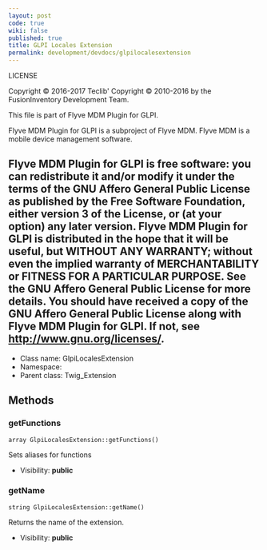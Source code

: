 ```yaml
---
layout: post
code: true
wiki: false
published: true
title: GLPI Locales Extension
permalink: development/devdocs/glpilocalesextension
---
```

LICENSE

Copyright © 2016-2017 Teclib'
Copyright © 2010-2016 by the FusionInventory Development Team.

This file is part of Flyve MDM Plugin for GLPI.

Flyve MDM Plugin for GLPI is a subproject of Flyve MDM. Flyve MDM is a mobile
device management software.

Flyve MDM Plugin for GLPI is free software: you can redistribute it and/or
modify it under the terms of the GNU Affero General Public License as published
by the Free Software Foundation, either version 3 of the License, or
(at your option) any later version.
Flyve MDM Plugin for GLPI is distributed in the hope that it will be useful,
but WITHOUT ANY WARRANTY; without even the implied warranty of
MERCHANTABILITY or FITNESS FOR A PARTICULAR PURPOSE. See the
GNU Affero General Public License for more details.
You should have received a copy of the GNU Affero General Public License
along with Flyve MDM Plugin for GLPI. If not, see http://www.gnu.org/licenses/.
------------------------------------------------------------------------------

* Class name: GlpiLocalesExtension
* Namespace:
* Parent class: Twig_Extension

Methods
-------

### getFunctions

    array GlpiLocalesExtension::getFunctions()

Sets aliases for functions

* Visibility: **public**

### getName

    string GlpiLocalesExtension::getName()

Returns the name of the extension.

* Visibility: **public**